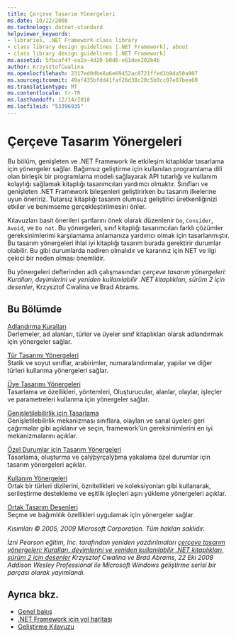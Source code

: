 ```yaml
---
title: Çerçeve Tasarım Yönergeleri
ms.date: 10/22/2008
ms.technology: dotnet-standard
helpviewer_keywords:
- libraries, .NET Framework class library
- class library design guidelines [.NET Framework], about
- class library design guidelines [.NET Framework]
ms.assetid: 5fbcaf4f-ea2a-4d20-b0d6-e61dee202b4b
author: KrzysztofCwalina
ms.openlocfilehash: 2317ed0dbe8a6e69452ac0721ffed1b9da50a907
ms.sourcegitcommit: 49af435bfdd41faf26d38c20c5b0cc07e87bea60
ms.translationtype: MT
ms.contentlocale: tr-TR
ms.lasthandoff: 12/14/2018
ms.locfileid: "53396935"
---
```

# <a name="framework-design-guidelines"></a>Çerçeve Tasarım Yönergeleri
Bu bölüm, genişleten ve .NET Framework ile etkileşim kitaplıklar tasarlama için yönergeler sağlar. Bağımsız geliştirme için kullanılan programlama dili olan birleşik bir programlama modeli sağlayarak API tutarlığı ve kullanım kolaylığı sağlamak kitaplığı tasarımcıları yardımcı olmaktır. Sınıfları ve genişleten .NET Framework bileşenleri geliştirirken bu tasarım ilkelerine uyun öneririz. Tutarsız kitaplığı tasarım olumsuz geliştirici üretkenliğinizi etkiler ve benimseme gerçekleştirilmesini önler.  
  
 Kılavuzları basit önerileri şartlarını önek olarak düzenlenir `Do`, `Consider`, `Avoid`, ve `Do not`. Bu yönergeleri, sınıf kitaplığı tasarımcıları farklı çözümler gereksinimlerimi karşılamama anlamanıza yardımcı olmak için tasarlanmıştır. Bu tasarım yönergeleri ihlal iyi kitaplığı tasarım burada gerektirir durumlar olabilir. Bu gibi durumlarda nadiren olmalıdır ve kararınız için NET ve ilgi çekici bir neden olması önemlidir.  
  
 Bu yönergeleri defterinden adlı çalışmasından *çerçeve tasarım yönergeleri: Kuralları, deyimlerini ve yeniden kullanılabilir .NET kitaplıkları, sürüm 2 için desenler*, Krzysztof Cwalina ve Brad Abrams.  
  
## <a name="in-this-section"></a>Bu Bölümde  
 [Adlandırma Kuralları](../../../docs/standard/design-guidelines/naming-guidelines.md)  
 Derlemeler, ad alanları, türler ve üyeler sınıf kitaplıkları olarak adlandırmak için yönergeler sağlar.  
  
 [Tür Tasarımı Yönergeleri](../../../docs/standard/design-guidelines/type.md)  
 Statik ve soyut sınıflar, arabirimler, numaralandırmalar, yapılar ve diğer türleri kullanma yönergeleri sağlar.  
  
 [Üye Tasarımı Yönergeleri](../../../docs/standard/design-guidelines/member.md)  
 Tasarlama ve özellikleri, yöntemleri, Oluşturucular, alanlar, olaylar, işleçler ve parametreleri kullanma için yönergeler sağlar.  
  
 [Genişletilebilirlik için Tasarlama](../../../docs/standard/design-guidelines/designing-for-extensibility.md)  
 Genişletilebilirlik mekanizması sınıflara, olayları ve sanal üyeleri geri çağırmalar gibi açıklanır ve seçin, framework'ün gereksinimlerini en iyi mekanizmalarını açıklar.  
  
 [Özel Durumlar için Tasarım Yönergeleri](../../../docs/standard/design-guidelines/exceptions.md)  
 Tasarlama, oluşturma ve çalýþýrçalýþma yakalama özel durumlar için tasarım yönergeleri açıklar.  
  
 [Kullanım Yönergeleri](../../../docs/standard/design-guidelines/usage-guidelines.md)  
 Ortak bir türleri dizilerini, öznitelikleri ve koleksiyonları gibi kullanarak, serileştirme destekleme ve eşitlik işleçleri aşırı yükleme yönergeleri açıklar.  
  
 [Ortak Tasarım Desenleri](../../../docs/standard/design-guidelines/common-design-patterns.md)  
 Seçme ve bağımlılık özellikleri uygulamak için yönergeler sağlar.  
  
 *Kısımları © 2005, 2009 Microsoft Corporation. Tüm hakları saklıdır.*  
  
 *İzni Pearson eğitim, Inc. tarafından yeniden yazdırılmaları [çerçeve tasarım yönergeleri: Kuralları, deyimlerini ve yeniden kullanılabilir .NET kitaplıkları, sürüm 2 için desenler](https://www.informit.com/store/framework-design-guidelines-conventions-idioms-and-9780321545619) Krzysztof Cwalina ve Brad Abrams, 22 Eki 2008 Addison Wesley Professional ile Microsoft Windows geliştirme serisi bir parçası olarak yayımlandı.*  
  
## <a name="see-also"></a>Ayrıca bkz.

- [Genel bakış](../../../docs/framework/get-started/overview.md)  
- [.NET Framework için yol haritası](https://msdn.microsoft.com/library/0b46b7c6-9163-4f99-8e58-0d1ee7da8c67)  
- [Geliştirme Kılavuzu](../../../docs/framework/development-guide.md)
